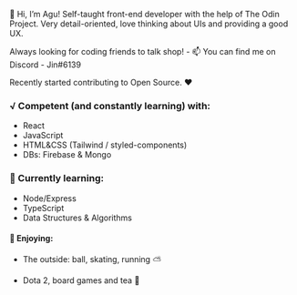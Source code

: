 👋 Hi, I’m Agu! Self-taught front-end developer with the help of The Odin Project. Very detail-oriented, love thinking about UIs and providing a good UX.

Always looking for coding friends to talk shop! - 📫 You can find me on Discord - Jin#6139

Recently started contributing to Open Source. ❤


### √ Competent (and constantly learning) with:
  - React
  - JavaScript
  - HTML&CSS (Tailwind / styled-components)
  - DBs: Firebase & Mongo

### 📝 Currently learning: 
  - Node/Express
  - TypeScript
  - Data Structures & Algorithms




#### 🙌 Enjoying:
- The outside: ball, skating, running ⛅️

- Dota 2, board games and tea 🍵



<!---
jinitsuga/jinitsuga is a ✨ special ✨ repository because its `README.md` (this file) appears on your GitHub profile.
You can click the Preview link to take a look at your changes.
--->

